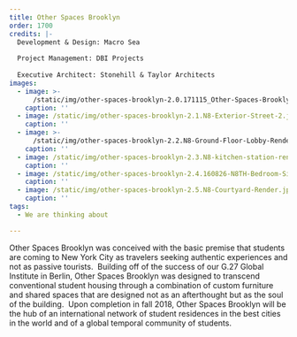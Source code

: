 ```yaml
---
title: Other Spaces Brooklyn
order: 1700
credits: |-
  Development & Design: Macro Sea  
    
  Project Management: DBI Projects  
    
  Executive Architect: Stonehill & Taylor Architects
images:
  - image: >-
      /static/img/other-spaces-brooklyn-2.0.171115_Other-Spaces-Brooklyn-Exterior-Render.jpg
    caption: ''
  - image: /static/img/other-spaces-brooklyn-2.1.N8-Exterior-Street-2.jpg
    caption: ''
  - image: >-
      /static/img/other-spaces-brooklyn-2.2.N8-Ground-Floor-Lobby-Rendering-170113-16-9.jpg
    caption: ''
  - image: /static/img/other-spaces-brooklyn-2.3.N8-kitchen-station-render.jpg
    caption: ''
  - image: /static/img/other-spaces-brooklyn-2.4.160826-N8TH-Bedroom-Single-Bed.jpg
    caption: ''
  - image: /static/img/other-spaces-brooklyn-2.5.N8-Courtyard-Render.jpg
    caption: ''
tags:
  - We are thinking about

---
```

Other Spaces Brooklyn was conceived with the basic premise that students are coming to New York City as travelers seeking authentic experiences and not as passive tourists.  Building off of the success of our G.27 Global Institute in Berlin, Other Spaces Brooklyn was designed to transcend conventional student housing through a combination of custom furniture and shared spaces that are designed not as an afterthought but as the soul of the building.  Upon completion in fall 2018, Other Spaces Brooklyn will be the hub of an international network of student residences in the best cities in the world and of a global temporal community of students.
